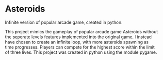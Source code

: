 # Asteroids
Infinite version of popular arcade game, created in python.

This project mimics the gameplay of popular arcade game Asteroids without the seperate levels features implemented into the original game. I instead have chosen to create an infinite loop, with more asteroids spawning as time progresses. Players can compete for the highest score within the limit of three lives. This project was created in python using the module pygame. 
